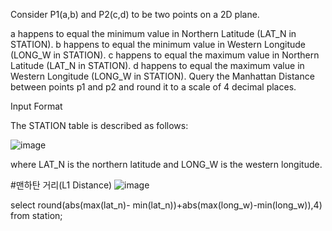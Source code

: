 Consider P1(a,b) and P2(c,d) to be two points on a 2D plane.

 a happens to equal the minimum value in Northern Latitude (LAT_N in STATION).
 b happens to equal the minimum value in Western Longitude (LONG_W in STATION).
 c happens to equal the maximum value in Northern Latitude (LAT_N in STATION).
 d happens to equal the maximum value in Western Longitude (LONG_W in STATION).
Query the Manhattan Distance between points p1 and p2 and round it to a scale of 4 decimal places.

Input Format

The STATION table is described as follows:

![image](https://user-images.githubusercontent.com/38153316/158798697-947dcbe7-9a11-497b-8de9-3592331cdbae.png)

where LAT_N is the northern latitude and LONG_W is the western longitude.

#맨하탄 거리(L1 Distance)
![image](https://user-images.githubusercontent.com/38153316/158799156-64b1e9de-8b90-4a9f-be7b-43ceef67e49e.png)

select round(abs(max(lat_n)- min(lat_n))+abs(max(long_w)-min(long_w)),4) from station;
